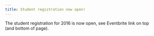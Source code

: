 ```yaml
---
title: Student registration now open!
---
```


The student registration for 2016 is now open, see Eventbrite link on top (and bottom of page).
